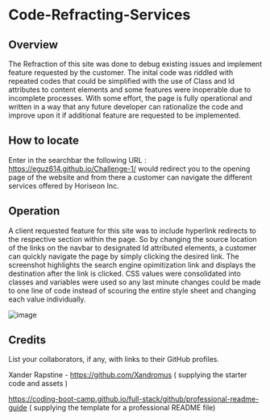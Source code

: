 # Code-Refracting-Services


## Overview

The Refraction of this site was done to debug existing issues and implement feature requested by the customer. The inital code was riddled with repeated codes that could be simplified with the use of Class and Id attributes to content elements and some features were inoperable due to incomplete processes. With some effort, the page is fully operational and written in a way that any future developer can rationalize the code and improve upon it if additional feature are requested to be implemented.

## How to locate

 Enter in the searchbar the following URL : https://eguz614.github.io/Challenge-1/  would redirect you to the opening page of the website and from there a customer can navigate the different services offered by Horiseon Inc.

## Operation

A client requested feature for this site was to include  hyperlink redirects to the respective section within the page. So by changing the source location of the links on the navbar to designated Id attributed elements, a customer can quickly navigate the page by simply clicking the desired link. The screenshot highlights the search engine opimitization link and displays the destination after the link is clicked. CSS values were consolidated into classes and variables were used so any last minute changes could be made to one line of code instead of scouring the entire style sheet and changing each value individually.

![image](../Challenge-1/assets/images/Instructions.jpg)



## Credits

List your collaborators, if any, with links to their GitHub profiles.
 
 Xander Rapstine - https://github.com/Xandromus  ( supplying the starter code and assets )
 
 https://coding-boot-camp.github.io/full-stack/github/professional-readme-guide ( supplying the template for a professional README file)


